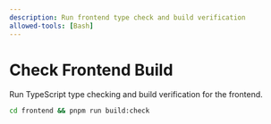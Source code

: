 ```yaml
---
description: Run frontend type check and build verification
allowed-tools: [Bash]
---
```


# Check Frontend Build

Run TypeScript type checking and build verification for the frontend.

```bash
cd frontend && pnpm run build:check
```
